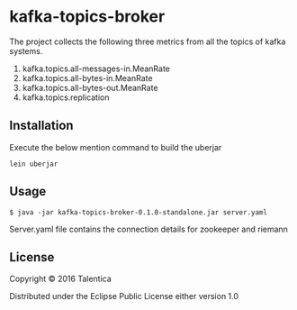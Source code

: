 # kafka-topics-broker

The project collects the following three metrics from all the topics of kafka systems.

1. kafka.topics.all-messages-in.MeanRate
2. kafka.topics.all-bytes-in.MeanRate
3. kafka.topics.all-bytes-out.MeanRate
4. kafka.topics.replication

## Installation

Execute the below mention command to build the uberjar

```
lein uberjar
```

## Usage
```
$ java -jar kafka-topics-broker-0.1.0-standalone.jar server.yaml
```

Server.yaml file contains the connection details for zookeeper and riemann

## License

Copyright © 2016 Talentica

Distributed under the Eclipse Public License either version 1.0
